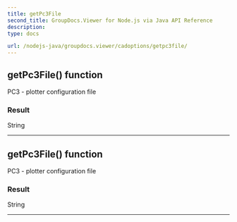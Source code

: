 ```yaml
---
title: getPc3File
second_title: GroupDocs.Viewer for Node.js via Java API Reference
description: 
type: docs

url: /nodejs-java/groupdocs.viewer/cadoptions/getpc3file/
---
```


## getPc3File()  function
PC3 - plotter configuration file

### Result
String


---


## getPc3File()  function
PC3 - plotter configuration file

### Result
String


---


